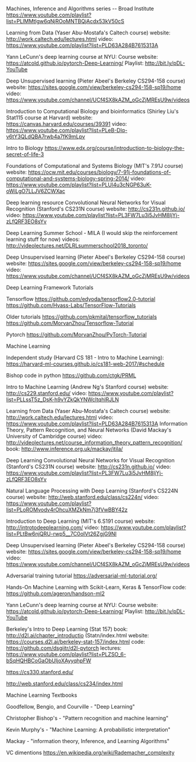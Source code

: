 
Machines, Inference and Algorithms series -- Broad Institute
https://www.youtube.com/playlist?list=PLlMMtlgw6qNjROoMNTBQjAcdx53kV50cS

Learning from Data (Yaser Abu-Mostafa's Caltech course)
website: http://work.caltech.edu/lectures.html
video: https://www.youtube.com/playlist?list=PLD63A284B7615313A

Yann LeCunn's deep learning course at NYU:
Course website: https://atcold.github.io/pytorch-Deep-Learning/
Playlist: http://bit.ly/pDL-YouTube

Deep Unsupervised learning (Pieter Abeel's Berkeley CS294-158 course)
website: https://sites.google.com/view/berkeley-cs294-158-sp19/home
video: https://www.youtube.com/channel/UCf4SX8kAZM_oGcZjMREsU9w/videos

Introduction to Computational Biology and bioinformatics (Shirley Liu's Stat115 course at Harvard)
website: https://canvas.harvard.edu/courses/39391
video: https://www.youtube.com/playlist?list=PLeB-Dlq-v6tY3QLdQBA7rwb4a7fK9mLpv
 

 Intro to Biology
https://www.edx.org/course/introduction-to-biology-the-secret-of-life-3

Foundations of Computational and Systems Biology (MIT's 7.91J course)
website: https://ocw.mit.edu/courses/biology/7-91j-foundations-of-computational-and-systems-biology-spring-2014/
video: https://www.youtube.com/playlist?list=PLUl4u3cNGP63uK-oWiLgO7LLJV6ZCWXac



Deep learning resource
Convolutional Neural Networks for Visual Recognition (Stanford's CS231N course)
website: http://cs231n.github.io/
video: https://www.youtube.com/playlist?list=PL3FW7Lu3i5JvHM8ljYj-zLfQRF3EO8sYv

Deep Learning Summer School - MILA  (I would skip the reinforcement learning stuff for now)
videos: http://videolectures.net/DLRLsummerschool2018_toronto/

Deep Unsupervised learning (Pieter Abeel's Berkeley CS294-158 course)
website: https://sites.google.com/view/berkeley-cs294-158-sp19/home
video: https://www.youtube.com/channel/UCf4SX8kAZM_oGcZjMREsU9w/videos


Deep Learning Framework Tutorials

Tensorflow
https://github.com/edyoda/tensorflow2.0-tutorial
https://github.com/Hvass-Labs/TensorFlow-Tutorials

Older tutorials
https://github.com/pkmital/tensorflow_tutorials
https://github.com/MorvanZhou/Tensorflow-Tutorial

Pytorch
https://github.com/MorvanZhou/PyTorch-Tutorial

Machine Learning

Independent study (Harvard CS 181 - Intro to Machine Learning):
https://harvard-ml-courses.github.io/cs181-web-2017/#schedule

Bishop code in python
https://github.com/ctgk/PRML


Intro to Machine Learning (Andrew Ng's Stanford course)
website: http://cs229.stanford.edu/
video: https://www.youtube.com/playlist?list=PLLssT5z_DsK-h9vYZkQkYNWcItqhlRJLN

Learning from Data (Yaser Abu-Mostafa's Caltech course)
website: http://work.caltech.edu/lectures.html
video: https://www.youtube.com/playlist?list=PLD63A284B7615313A
Information Theory, Pattern Recognition, and Neural Networks (David Mackay's University of Cambridge course)
video: http://videolectures.net/course_information_theory_pattern_recognition/
book: http://www.inference.org.uk/mackay/itila/

Deep Learning
Convolutional Neural Networks for Visual Recognition (Stanford's CS231N course)
website: http://cs231n.github.io/
video: https://www.youtube.com/playlist?list=PL3FW7Lu3i5JvHM8ljYj-zLfQRF3EO8sYv

Natural Language Processing with Deep Learning (Stanford's CS224N course)
website: http://web.stanford.edu/class/cs224n/
video: https://www.youtube.com/playlist?list=PLoROMvodv4rOhcuXMZkNm7j3fVwBBY42z

Introduction to Deep Learning (MIT's 6.S191 course)
website: http://introtodeeplearning.com/
video: https://www.youtube.com/playlist?list=PLtBw6njQRU-rwp5__7C0oIVt26ZgjG9NI


Deep Unsupervised learning (Pieter Abeel's Berkeley CS294-158 course)
website: https://sites.google.com/view/berkeley-cs294-158-sp19/home
video: https://www.youtube.com/channel/UCf4SX8kAZM_oGcZjMREsU9w/videos

Adversarial training tutorial
https://adversarial-ml-tutorial.org/

Hands-On Machine Learning with Scikit-Learn, Keras & TensorFlow
code: https://github.com/ageron/handson-ml2

Yann LeCunn's deep learning course at NYU:
Course website: https://atcold.github.io/pytorch-Deep-Learning/
Playlist: http://bit.ly/pDL-YouTube

Berkeley's Intro to Deep Learning (Stat 157)
book: http://d2l.ai/chapter_introductio (Statn/index.html
website: https://courses.d2l.ai/berkeley-stat-157/index.html
code: https://github.com/dsgiitr/d2l-pytorch
lectures: https://www.youtube.com/playlist?list=PLZSO_6-bSqHQHBCoGaObUljoXAyyqhpFW

https://cs330.stanford.edu/

http://web.stanford.edu/class/cs234/index.html


Machine Learning Textbooks

Goodfellow, Bengio, and Courville - "Deep Learning"

Christopher Bishop's - "Pattern recognition and machine learning"
 
Kevin Murphy's - "Machine Learning: A probabilistic interpretation"
 
Mackay -  "information theory, Inference, and Learning Algorithms"
 

VC dimentions
https://en.wikipedia.org/wiki/Rademacher_complexity

